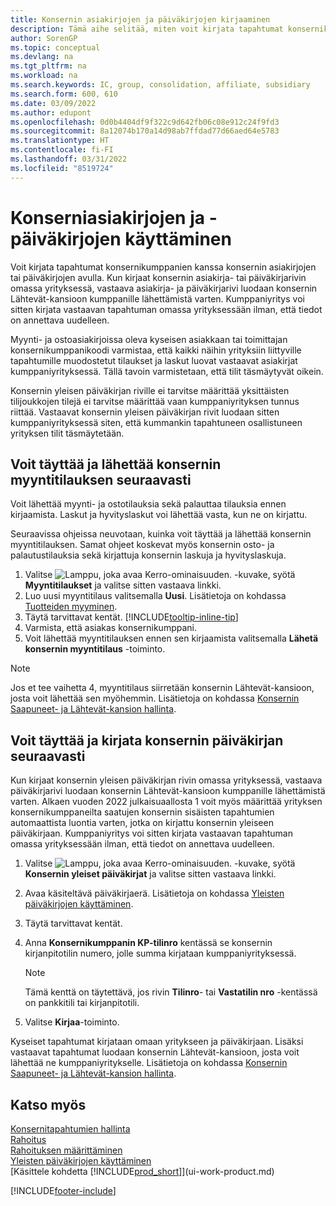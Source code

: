 ```yaml
---
title: Konsernin asiakirjojen ja päiväkirjojen kirjaaminen
description: Tämä aihe selitää, miten voit kirjata tapahtumat konsernikumppanien kanssa konsernin asiakirjojen tai päiväkirjojen avulla.
author: SorenGP
ms.topic: conceptual
ms.devlang: na
ms.tgt_pltfrm: na
ms.workload: na
ms.search.keywords: IC, group, consolidation, affiliate, subsidiary
ms.search.form: 600, 610
ms.date: 03/09/2022
ms.author: edupont
ms.openlocfilehash: 0d0b4404df9f322c9d642fb06c08e912c24f9fd3
ms.sourcegitcommit: 8a12074b170a14d98ab7ffdad77d66aed64e5783
ms.translationtype: HT
ms.contentlocale: fi-FI
ms.lasthandoff: 03/31/2022
ms.locfileid: "8519724"
---
```

# <a name="work-with-intercompany-documents-and-journals"></a>Konserniasiakirjojen ja -päiväkirjojen käyttäminen
Voit kirjata tapahtumat konsernikumppanien kanssa konsernin asiakirjojen tai päiväkirjojen avulla. Kun kirjaat konsernin asiakirja- tai päiväkirjarivin omassa yrityksessä, vastaava asiakirja- ja päiväkirjarivi luodaan konsernin Lähtevät-kansioon kumppanille lähettämistä varten. Kumppaniyritys voi sitten kirjata vastaavan tapahtuman omassa yrityksessään ilman, että tiedot on annettava uudelleen.

Myynti- ja ostoasiakirjoissa oleva kyseisen asiakkaan tai toimittajan konsernikumppanikoodi varmistaa, että kaikki näihin yrityksiin liittyville tapahtumille muodostetut tilaukset ja laskut luovat vastaavat asiakirjat kumppaniyrityksessä. Tällä tavoin varmistetaan, että tilit täsmäytyvät oikein.

Konsernin yleisen päiväkirjan riville ei tarvitse määrittää yksittäisten tilijoukkojen tilejä ei tarvitse määrittää vaan kumppaniyrityksen tunnus riittää. Vastaavat konsernin yleisen päiväkirjan rivit luodaan sitten kumppaniyrityksessä siten, että kummankin tapahtuneen osallistuneen yrityksen tilit täsmäytetään.

## <a name="to-fill-in-and-send-an-intercompany-sales-order"></a>Voit täyttää ja lähettää konsernin myyntitilauksen seuraavasti
Voit lähettää myynti- ja ostotilauksia sekä palauttaa tilauksia ennen kirjaamista. Laskut ja hyvityslaskut voi lähettää vasta, kun ne on kirjattu.

Seuraavissa ohjeissa neuvotaan, kuinka voit täyttää ja lähettää konsernin myyntitilauksen. Samat ohjeet koskevat myös konsernin osto- ja palautustilauksia sekä kirjattuja konsernin laskuja ja hyvityslaskuja.  

1. Valitse ![Lamppu, joka avaa Kerro-ominaisuuden.](media/ui-search/search_small.png "Kerro, mitä haluat tehdä") -kuvake, syötä **Myyntitilaukset** ja valitse sitten vastaava linkki.  
2. Luo uusi myyntitilaus valitsemalla **Uusi**. Lisätietoja on kohdassa [Tuotteiden myyminen](sales-how-sell-products.md).  
3. Täytä tarvittavat kentät. [!INCLUDE[tooltip-inline-tip](includes/tooltip-inline-tip_md.md)]
4. Varmista, että asiakas konsernikumppani.
5. Voit lähettää myyntitilauksen ennen sen kirjaamista valitsemalla **Lähetä konsernin myyntitilaus** -toiminto.

> [!NOTE]
> Jos et tee vaihetta 4, myyntitilaus siirretään konsernin Lähtevät-kansioon, josta voit lähettää sen myöhemmin. Lisätietoja on kohdassa [Konsernin Saapuneet- ja Lähtevät-kansion hallinta](intercompany-how-manage-intercompany-inbox.md).

## <a name="to-fill-in-and-post-an-intercompany-journal"></a>Voit täyttää ja kirjata konsernin päiväkirjan seuraavasti

Kun kirjaat konsernin yleisen päiväkirjan rivin omassa yrityksessä, vastaava päiväkirjarivi luodaan konsernin Lähtevät-kansioon kumppanille lähettämistä varten. Alkaen vuoden 2022 julkaisuaallosta 1 voit myös määrittää yrityksen konsernikumppaneilta saatujen konsernin sisäisten tapahtumien automaattista luontia varten, jotka on kirjattu konsernin yleiseen päiväkirjaan. Kumppaniyritys voi sitten kirjata vastaavan tapahtuman omassa yrityksessään ilman, että tiedot on annettava uudelleen.

1. Valitse ![Lamppu, joka avaa Kerro-ominaisuuden.](media/ui-search/search_small.png "Kerro, mitä haluat tehdä") -kuvake, syötä **Konsernin yleiset päiväkirjat** ja valitse sitten vastaava linkki.  
2. Avaa käsiteltävä päiväkirjaerä. Lisätietoja on kohdassa [Yleisten päiväkirjojen käyttäminen](ui-work-general-journals.md).
3. Täytä tarvittavat kentät.
4. Anna **Konsernikumppanin KP-tilinro** kentässä se konsernin kirjanpitotilin numero, jolle summa kirjataan kumppaniyrityksessä.

    > [!NOTE]
    > Tämä kenttä on täytettävä, jos rivin **Tilinro**- tai **Vastatilin nro** -kentässä on pankkitili tai kirjanpitotili.  
5. Valitse **Kirjaa**-toiminto.

Kyseiset tapahtumat kirjataan omaan yritykseen ja päiväkirjaan. Lisäksi vastaavat tapahtumat luodaan konsernin Lähtevät-kansioon, josta voit lähettää ne kumppaniyritykselle. Lisätietoja on kohdassa [Konsernin Saapuneet- ja Lähtevät-kansion hallinta](intercompany-how-manage-intercompany-inbox.md).

## <a name="see-also"></a>Katso myös

[Konsernitapahtumien hallinta](intercompany-manage.md)  
[Rahoitus](finance.md)  
[Rahoituksen määrittäminen](finance-setup-finance.md)  
[Yleisten päiväkirjojen käyttäminen](ui-work-general-journals.md)  
[Käsittele kohdetta [!INCLUDE[prod_short](includes/prod_short.md)]](ui-work-product.md)


[!INCLUDE[footer-include](includes/footer-banner.md)]